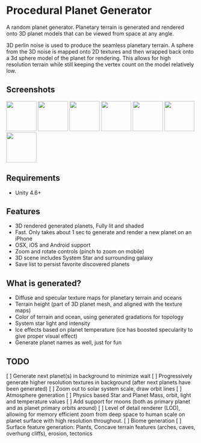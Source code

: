 Procedural Planet Generator
===========================

A random planet generator.  Planetary terrain is generated and rendered onto 
3D planet models that can be viewed from space at any angle.

3D perlin noise is used to produce the seamless planetary terrain.  A sphere from the 3D 
noise is  mapped onto 2D textures and then wrapped back onto a 3d sphere model of the planet 
for rendering.  This allows for high resolution terrain while still keeping the vertex count
on the model relatively low.

Screenshots
-----------
<img width="80" src="https://github.com/jpbetz/planet-generator/tree/master/Assets/Screenshots/blueplanet.png">
<img width="80" src="https://github.com/jpbetz/planet-generator/tree/master/Assets/Screenshots/blueplanet2.png">
<img width="80" src="https://github.com/jpbetz/planet-generator/tree/master/Assets/Screenshots/greenplanet.png">
<img width="80" src="https://github.com/jpbetz/planet-generator/tree/master/Assets/Screenshots/iceplanet.png">
<img width="80" src="https://github.com/jpbetz/planet-generator/tree/master/Assets/Screenshots/iceplanet2.png">
<img width="80" src="https://github.com/jpbetz/planet-generator/tree/master/Assets/Screenshots/marbleplanet.png">
<img width="80" src="https://github.com/jpbetz/planet-generator/tree/master/Assets/Screenshots/oranceplanet.png">


Requirements
------------
* Unity 4.6+

Features
--------
* 3D rendered generated planets, Fully lit and shaded
* Fast.  Only takes about 1 sec to generate and render a new planet on an iPhone
* OSX, iOS and Android support
* Zoom and rotate controls (pinch to zoom on mobile)
* 3D scene includes System Star and surrounding galaxy
* Save list to persist favorite discovered planets

What is generated?
------------------
* Diffuse and specular texture maps for planetary terrain and oceans
* Terrain height (part of 3D planet mesh, and aligned with the texture maps)
* Color of terrain and ocean, using generated gradations for topology
* System star light and intensity
* Ice effects based on planet temperature (ice has boosted specularity to give proper visual effect)
* Generate planet names as well, just for fun

TODO
----
[ ] Generate next planet(s) in background to minimize wait
[ ] Progressively generate higher resolution textures in background (after next planets have been generated)
[ ] Zoom out to solar system scale,  draw orbit lines
[ ] Atmosphere generation
[ ] Physics based Star and Planet Mass, orbit, light and temperature values
[ ] Add support for moons (both as primary planet and as planet primary orbits around)
[ ] Level of detail renderer (LOD), allowing for memory efficient zoom from deep space to human scale on planet surface with high resolution throughout.
[ ] Biome generation
[ ] Surface feature generation:  Plants, Concave terrain features (arches, caves, overhung cliffs),  erosion, tectonics


